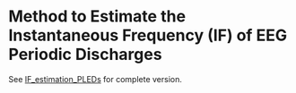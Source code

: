 # Method to Estimate the Instantaneous Frequency (IF) of EEG Periodic Discharges

See [IF\_estimation\_PLEDs](https://github.com/otoolej/IF_estimation_PLEDs) for complete version.

